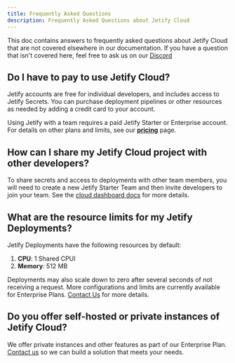```yaml
---
title: Frequently Asked Questions
description: Frequently Asked Questions about Jetify Cloud
---
```


This doc contains answers to frequently asked questions about Jetify Cloud that are not covered elsewhere in our documentation. If you have a question that isn't covered here, feel free to ask us on our [Discord](https://discord.gg/jetify)

## Do I have to pay to use Jetify Cloud?

Jetify accounts are free for individual developers, and includes access to Jetify Secrets. You can purchase deployment pipelines or other resources as needed by adding a credit card to your account.

Using Jetify with a team requires a paid Jetify Starter or Enterprise account. For details on other plans and limits, see our [**pricing**](https://www.jetify.com/cloud/pricing) page.

## How can I share my Jetify Cloud project with other developers?

To share secrets and access to deployments with other team members, you will need to create a new Jetify Starter Team and then invite developers to join your team. See the [cloud dashboard docs](./dashboard/creating_your_team.md) for more details. 

## What are the resource limits for my Jetify Deployments?

Jetify Deployments have the following resources by default:

1. **CPU**: 1 Shared CPUI
2. **Memory**: 512 MB

Deployments may also scale down to zero after several seconds of not receiving a request. More configurations and limits are currently available for Enterprise Plans. [Contact Us](https://calendly.com/d/3rd-bhp-qym/meet-with-the-jetify-team) for more details. 

## Do you offer self-hosted or private instances of Jetify Cloud?

We offer private instances and other features as part of our Enterprise Plan. [Contact us](https://calendly.com/d/3rd-bhp-qym/meet-with-the-jetify-team) so we can build a solution that meets your needs. 


